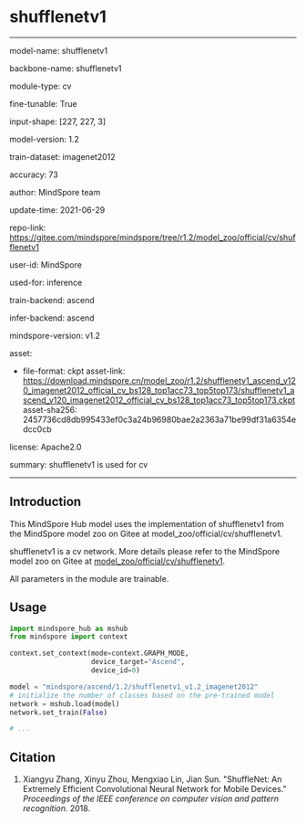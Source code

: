 # shufflenetv1

---

model-name: shufflenetv1

backbone-name: shufflenetv1

module-type: cv

fine-tunable: True

input-shape: [227, 227, 3]

model-version: 1.2

train-dataset: imagenet2012

accuracy: 73

author: MindSpore team

update-time: 2021-06-29

repo-link: <https://gitee.com/mindspore/mindspore/tree/r1.2/model_zoo/official/cv/shufflenetv1>

user-id: MindSpore

used-for: inference

train-backend: ascend

infer-backend: ascend

mindspore-version: v1.2

asset:

-
    file-format: ckpt
    asset-link: <https://download.mindspore.cn/model_zoo/r1.2/shufflenetv1_ascend_v120_imagenet2012_official_cv_bs128_top1acc73_top5top173/shufflenetv1_ascend_v120_imagenet2012_official_cv_bs128_top1acc73_top5top173.ckpt>
    asset-sha256: 2457736cd8db995433ef0c3a24b96980bae2a2363a71be99df31a6354edcc0cb

license: Apache2.0

summary: shufflenetv1 is used for cv

---

## Introduction

This MindSpore Hub model uses the implementation of shufflenetv1 from the MindSpore model zoo on Gitee at model_zoo/official/cv/shufflenetv1.

shufflenetv1 is a cv network. More details please refer to the MindSpore model zoo on Gitee at [model_zoo/official/cv/shufflenetv1](https://gitee.com/mindspore/mindspore/blob/r1.2/model_zoo/official/cv/shufflenetv1/README_CN.md).

All parameters in the module are trainable.

## Usage

```python
import mindspore_hub as mshub
from mindspore import context

context.set_context(mode=context.GRAPH_MODE,
                    device_target="Ascend",
                    device_id=0)

model = "mindspore/ascend/1.2/shufflenetv1_v1.2_imagenet2012"
# initialize the number of classes based on the pre-trained model
network = mshub.load(model)
network.set_train(False)

# ...
```

## Citation

1. Xiangyu Zhang, Xinyu Zhou, Mengxiao Lin, Jian Sun. "ShuffleNet: An Extremely Efficient Convolutional Neural Network for Mobile Devices." *Proceedings of the IEEE conference on computer vision and pattern recognition*. 2018.

